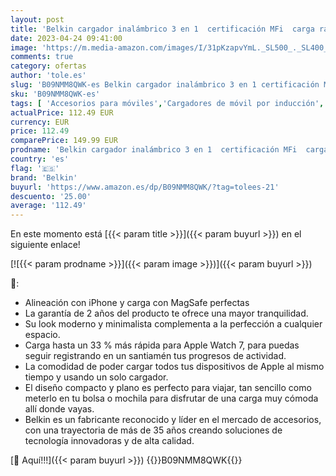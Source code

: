 ```yaml
---
layout: post
title: 'Belkin cargador inalámbrico 3 en 1  certificación MFi  carga rápida portátil para iPhone serie 13 y serie 12  Pro  Pro Max  mini  Apple Watch Series 7 y posteriores  AirPods 2  AirPods y AirPods Pro'
date: 2023-04-24 09:41:00
image: 'https://m.media-amazon.com/images/I/31pKzapvYmL._SL500_._SL400_.jpg'
comments: true
category: ofertas
author: 'tole.es'
slug: 'B09NMM8QWK-es Belkin cargador inalámbrico 3 en 1 certificación MFi carga...'
sku: 'B09NMM8QWK-es'
tags: [ 'Accesorios para móviles','Cargadores de móvil por inducción','Cargadores para móviles','Comunicación móvil y accesorios','Electrónica','apple','belkin','iphone','🇪🇸', ]
actualPrice: 112.49 EUR
currency: EUR
price: 112.49
comparePrice: 149.99 EUR
prodname: 'Belkin cargador inalámbrico 3 en 1  certificación MFi  carga rápida portátil para iPhone serie 13 y serie 12  Pro  Pro Max  mini  Apple Watch Series 7 y posteriores  AirPods 2  AirPods y AirPods Pro'
country: 'es'
flag: '🇪🇸'
brand: 'Belkin'
buyurl: 'https://www.amazon.es/dp/B09NMM8QWK/?tag=tolees-21'
descuento: '25.00'
average: '112.49'
---
```


En este momento está [{{< param title >}}]({{< param buyurl >}}) en el siguiente enlace!

[![{{< param prodname >}}]({{< param image >}})]({{< param buyurl >}})

🔎:

- Alineación con iPhone y carga con MagSafe perfectas
- La garantía de 2 años del producto te ofrece una mayor tranquilidad.
- Su look moderno y minimalista complementa a la perfección a cualquier espacio.
- Carga hasta un 33 % más rápida para Apple Watch 7, para puedas seguir registrando en un santiamén tus progresos de actividad.
- La comodidad de poder cargar todos tus dispositivos de Apple al mismo tiempo y usando un solo cargador.
- El diseño compacto y plano es perfecto para viajar, tan sencillo como meterlo en tu bolsa o mochila para disfrutar de una carga muy cómoda allí donde vayas.
- Belkin es un fabricante reconocido y líder en el mercado de accesorios, con una trayectoria de más de 35 años creando soluciones de tecnología innovadoras y de alta calidad.

[🛒 Aquí!!!]({{< param buyurl >}})
{{<world>}}B09NMM8QWK{{</world>}}
